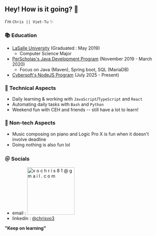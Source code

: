 ## Hey! How is it going? 👋

I'm `Chris || Viet-Tu` ✨

### 📚 Education
* [LaSalle University](https://www.lasalle.edu) (Graduated : May 2019)
  * Computer Science Major
* [PerScholas's Java Development Program](https://perscholas.org/courses/full-stack-java-developer/full-stack-java-developer-powered-by-teksystems-philly/) (November 2019 - March 2020)
  * Focus on Java (Maven), Spring boot, SQL (MariaDB)
* [Cybersoft's NodeJS Program](https://cybersoft.edu.vn) (July 2025 - Present)

### 💼 Technical Aspects
- Daily learning & working with `JavaScript`/`TypeScript` and `React`
- Automating daily tasks with `Bash` and `Python`
- Weekend fun with CEH and friends -- still have a lot to learn!

### 🌱 Non-tech Aspects
- Music composing on piano and Logic Pro X is fun when it doesn't involve deadline
- Doing nothing is also fun lol

### ＠ Socials
* email : <img style="pointer-events: none;" width="150" alt="v o c h r i s 8 1 @ g m a i l . c o m" src="https://github.com/chrisvo81/chrisvo81/assets/20401958/32569dd4-d7c2-48fc-8716-9d40ba84d6bd">
* linkedin : [@chrisvo3](https://www.linkedin.com/in/chrisvo3/)

**"Keep on learning"**
